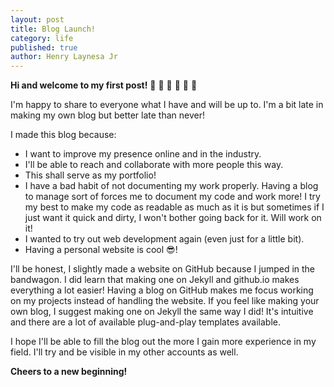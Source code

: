 ```yaml
---
layout: post
title: Blog Launch!
category: life
published: true
author: Henry Laynesa Jr
---
```


**Hi and welcome to my first post!** :tada: :confetti_ball: :tada: :confetti_ball: :tada: :confetti_ball: 

I'm happy to share to everyone what I have and will be up to. I'm a bit late in making my own blog but better late than never!

I made this blog because:

- I want to improve my presence online and in the industry.
- I'll be able to reach and collaborate with more people this way.
- This shall serve as my portfolio!
- I have a bad habit of not documenting my work properly. Having a blog to manage sort of forces me to document my code and work more! I try my best to make my code as readable as much as it is but sometimes if I just want it quick and dirty, I won't bother going back for it. Will work on it!
- I wanted to try out web development again (even just for a little bit).
- Having a personal website is cool :sunglasses:!

I'll be honest, I slightly made a website on GitHub because I jumped in the bandwagon. I did learn that making one on Jekyll and github.io makes everything a lot easier! Having a blog on GitHub makes me focus working on my projects instead of handling the website. If you feel like making your own blog, I suggest making one on Jekyll the same way I did! It's intuitive and there are a lot of available plug-and-play templates available.

I hope I'll be able to fill the blog out the more I gain more experience in my field. I'll try and be visible in my other accounts as well.

**Cheers to a new beginning!**